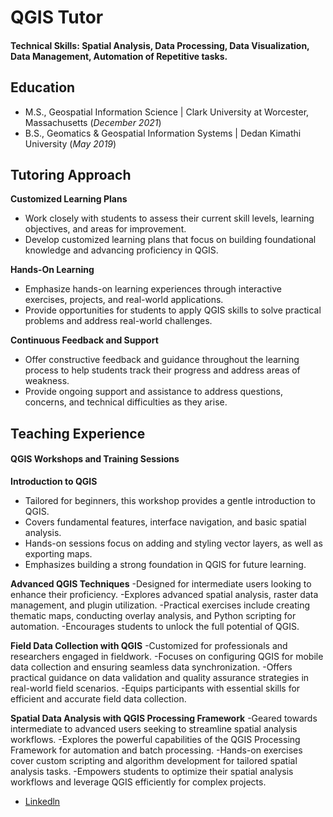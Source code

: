 # QGIS Tutor

#### Technical Skills: Spatial Analysis, Data Processing, Data Visualization, Data Management, Automation of Repetitive tasks.

## Education
- M.S., Geospatial Information Science	| Clark University at Worcester, Massachusetts (_December 2021_)	 			        		
- B.S., Geomatics & Geospatial Information Systems | Dedan Kimathi University (_May 2019_)

## Tutoring Approach
**Customized Learning Plans**
- Work closely with students to assess their current skill levels, learning objectives, and areas for improvement.
- Develop customized learning plans that focus on building foundational knowledge and advancing proficiency in QGIS.

**Hands-On Learning**
- Emphasize hands-on learning experiences through interactive exercises, projects, and real-world applications.
- Provide opportunities for students to apply QGIS skills to solve practical problems and address real-world challenges.

**Continuous Feedback and Support**
- Offer constructive feedback and guidance throughout the learning process to help students track their progress and address areas of weakness.
- Provide ongoing support and assistance to address questions, concerns, and technical difficulties as they arise.
  
## Teaching Experience
#### QGIS Workshops and Training Sessions

**Introduction to QGIS**
- Tailored for beginners, this workshop provides a gentle introduction to QGIS.
- Covers fundamental features, interface navigation, and basic spatial analysis.
- Hands-on sessions focus on adding and styling vector layers, as well as exporting maps.
- Emphasizes building a strong foundation in QGIS for future learning.

**Advanced QGIS Techniques**
-Designed for intermediate users looking to enhance their proficiency.
-Explores advanced spatial analysis, raster data management, and plugin utilization.
-Practical exercises include creating thematic maps, conducting overlay analysis, and Python scripting for automation.
-Encourages students to unlock the full potential of QGIS.

**Field Data Collection with QGIS**
-Customized for professionals and researchers engaged in fieldwork.
-Focuses on configuring QGIS for mobile data collection and ensuring seamless data synchronization.
-Offers practical guidance on data validation and quality assurance strategies in real-world field scenarios.
-Equips participants with essential skills for efficient and accurate field data collection.

**Spatial Data Analysis with QGIS Processing Framework**
-Geared towards intermediate to advanced users seeking to streamline spatial analysis workflows.
-Explores the powerful capabilities of the QGIS Processing Framework for automation and batch processing.
-Hands-on exercises cover custom scripting and algorithm development for tailored spatial analysis tasks.
-Empowers students to optimize their spatial analysis workflows and leverage QGIS efficiently for complex projects.

- [Linkedln](https://www.youtube.com/channel/UCa9gErQ9AE5jT2DZLjXBIdA)

